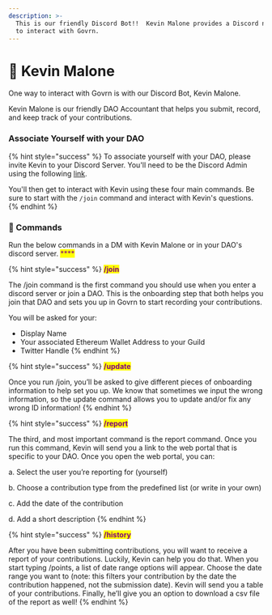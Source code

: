 ```yaml
---
description: >-
  This is our friendly Discord Bot!!  Kevin Malone provides a Discord native way
  to interact with Govrn.
---
```


# 🤖 Kevin Malone

One way to interact with Govrn is with our Discord Bot, Kevin Malone.

Kevin Malone is our friendly DAO Accountant that helps you submit, record, and keep track of your contributions.&#x20;

### Associate Yourself with your DAO

{% hint style="success" %}
To associate yourself with your DAO, please invite Kevin to your Discord Server. You'll need to be the Discord Admin using the following [link](https://discord.com/api/oauth2/authorize?client\_id=897920137653534780\&permissions=2048\&scope=applications.commands%20bot).&#x20;

You'll then get to interact with Kevin using these four main commands. Be sure to start with the `/join` command and interact with Kevin's questions.&#x20;
{% endhint %}

### 💬 Commands

Run the below commands in a DM with Kevin Malone or in your DAO's discord server. <mark style="color:purple;">****</mark>&#x20;

{% hint style="success" %}
<mark style="color:purple;">**/join**</mark>

The /join command is the first command you should use when you enter a discord server or join a DAO.  This is the onboarding step that both helps you join that DAO and sets you up in Govrn to start recording your contributions.

You will be asked for your:

* Display Name
* Your associated Ethereum Wallet Address to your Guild
* Twitter Handle&#x20;
{% endhint %}

{% hint style="success" %}
<mark style="color:purple;">**/update**</mark>

Once you run /join, you’ll be asked to give different pieces of onboarding information to help set you up.  We know that sometimes we input the wrong information, so the update command allows you to update and/or fix any wrong ID information!
{% endhint %}

{% hint style="success" %}
<mark style="color:purple;">**/report**</mark>

The third, and most important command is the report command. Once you run this command, Kevin will send you a link to the web portal that is specific to your DAO. Once you open the web portal, you can:&#x20;

&#x20;        a. Select the user you’re reporting for (yourself)&#x20;

&#x20;        b. Choose a contribution type from the predefined list (or write in your own)

&#x20;        c. Add the date of the contribution

&#x20;        d. Add a short description
{% endhint %}

{% hint style="success" %}
<mark style="color:purple;">**/history**</mark>

After you have been submitting contributions, you will want to receive a report of your contributions. Luckily, Kevin can help you do that. When you start typing /points, a list of date range options will appear. Choose the date range you want to (note: this filters your contribution by the date the contribution happened, not the submission date). Kevin will send you a table of your contributions. Finally, he’ll give you an option to download a csv file of the report as well!
{% endhint %}
